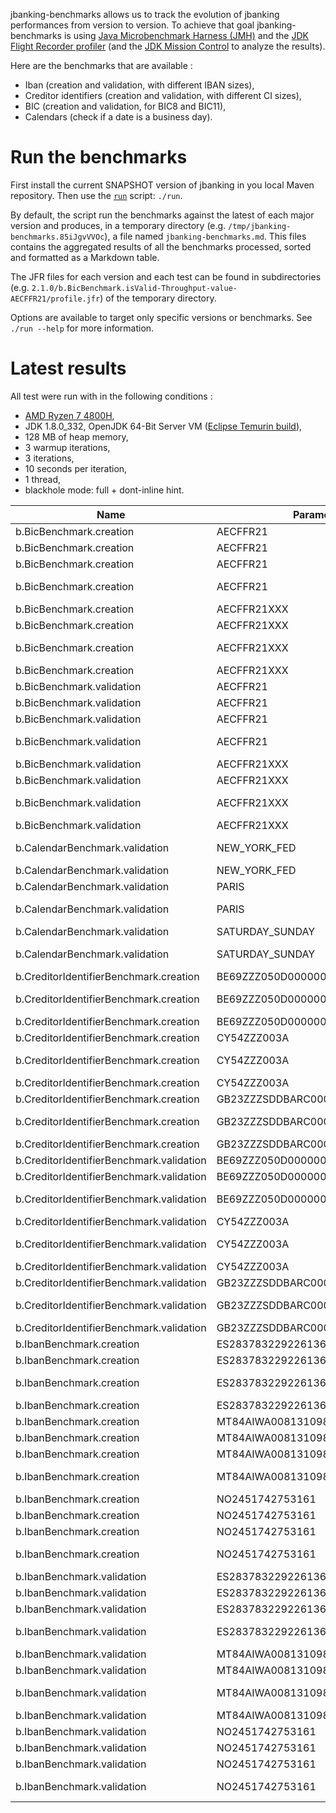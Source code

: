 jbanking-benchmarks allows us to track the evolution of jbanking performances from version to version. To achieve that
goal jbanking-benchmarks is using [Java Microbenchmark Harness (JMH)](https://github.com/openjdk/jmh) and the
[JDK Flight Recorder profiler](https://github.com/openjdk/jmc) (and
the [JDK Mission Control](https://github.com/openjdk/jmc) to analyze the results).

Here are the benchmarks that are available :

- Iban (creation and validation, with different IBAN sizes),
- Creditor identifiers (creation and validation, with different CI sizes),
- BIC (creation and validation, for BIC8 and BIC11),
- Calendars (check if a date is a business day).

# Run the benchmarks

First install the current SNAPSHOT version of jbanking in you local Maven repository. Then use the [`run`](/run)
script: `./run`.

By default, the script run the benchmarks against the latest of each major version and produces, in a temporary
directory (e.g. `/tmp/jbanking-benchmarks.85iJgvVVOc`), a file named `jbanking-benchmarks.md`. This files contains the
aggregated results of all the benchmarks processed, sorted and formatted as a Markdown table.

The JFR files for each version and each test can be found in subdirectories
(e.g. `2.1.0/b.BicBenchmark.isValid-Throughput-value-AECFFR21/profile.jfr`) of the temporary directory.

Options are available to target only specific versions or benchmarks. See `./run --help` for more information.

# Latest results

All test were run with in the following conditions :

- [AMD Ryzen 7 4800H](https://www.amd.com/fr/products/apu/amd-ryzen-7-4800h),
- JDK 1.8.0_332, OpenJDK 64-Bit Server VM ([Eclipse Temurin build](https://adoptium.net/temurin/releases/)),
- 128 MB of heap memory,
- 3 warmup iterations,
- 3 iterations,
- 10 seconds per iteration,
- 1 thread,
- blackhole mode: full + dont-inline hint.

| Name                                     | Parameter                       | Version        |      Ops/s | Increase |
|------------------------------------------|---------------------------------|----------------|-----------:|---------:|
| b.BicBenchmark.creation                  | AECFFR21                        | 1.0            |  2,444,715 |      N/A |
| b.BicBenchmark.creation                  | AECFFR21                        | 2.1.0          |  2,481,546 |   +1.48% |
| b.BicBenchmark.creation                  | AECFFR21                        | 3.4.0          |  6,649,405 |  +62.68% |
| b.BicBenchmark.creation                  | AECFFR21                        | 4.0.0-SNAPSHOT |  7,629,868 |  +12.85% |
| b.BicBenchmark.creation                  | AECFFR21XXX                     | 1.0            |  2,512,454 |      N/A |
| b.BicBenchmark.creation                  | AECFFR21XXX                     | 2.1.0          |  2,550,922 |   +1.51% |
| b.BicBenchmark.creation                  | AECFFR21XXX                     | 4.0.0-SNAPSHOT |  7,746,081 |  +67.07% |
| b.BicBenchmark.creation                  | AECFFR21XXX                     | 3.4.0          |  8,066,353 |   +3.97% |
| b.BicBenchmark.validation                | AECFFR21                        | 1.0            |  2,701,550 |      N/A |
| b.BicBenchmark.validation                | AECFFR21                        | 2.1.0          |  2,831,007 |   +4.57% |
| b.BicBenchmark.validation                | AECFFR21                        | 3.4.0          |  8,874,888 |  +68.10% |
| b.BicBenchmark.validation                | AECFFR21                        | 4.0.0-SNAPSHOT |  9,334,088 |   +4.92% |
| b.BicBenchmark.validation                | AECFFR21XXX                     | 2.1.0          |  2,527,600 |      N/A |
| b.BicBenchmark.validation                | AECFFR21XXX                     | 1.0            |  2,676,293 |   +5.56% |
| b.BicBenchmark.validation                | AECFFR21XXX                     | 4.0.0-SNAPSHOT |  7,663,691 |  +65.08% |
| b.BicBenchmark.validation                | AECFFR21XXX                     | 3.4.0          |  7,797,982 |   +1.72% |
| b.CalendarBenchmark.validation           | NEW_YORK_FED                    | 4.0.0-SNAPSHOT |  1,464,062 |      N/A |
| b.CalendarBenchmark.validation           | NEW_YORK_FED                    | 3.4.0          |  1,508,236 |   +2.93% |
| b.CalendarBenchmark.validation           | PARIS                           | 3.4.0          |  2,703,850 |      N/A |
| b.CalendarBenchmark.validation           | PARIS                           | 4.0.0-SNAPSHOT |  2,710,297 |   +0.24% |
| b.CalendarBenchmark.validation           | SATURDAY_SUNDAY                 | 3.4.0          | 20,365,368 |      N/A |
| b.CalendarBenchmark.validation           | SATURDAY_SUNDAY                 | 4.0.0-SNAPSHOT | 21,186,208 |   +3.87% |
| b.CreditorIdentifierBenchmark.creation   | BE69ZZZ050D000000008            | 2.1.0          |  1,179,963 |      N/A |
| b.CreditorIdentifierBenchmark.creation   | BE69ZZZ050D000000008            | 4.0.0-SNAPSHOT |  1,339,117 |  +11.89% |
| b.CreditorIdentifierBenchmark.creation   | BE69ZZZ050D000000008            | 3.4.0          |  1,473,817 |   +9.14% |
| b.CreditorIdentifierBenchmark.creation   | CY54ZZZ003A                     | 2.1.0          |  1,353,862 |      N/A |
| b.CreditorIdentifierBenchmark.creation   | CY54ZZZ003A                     | 4.0.0-SNAPSHOT |  1,982,338 |  +31.70% |
| b.CreditorIdentifierBenchmark.creation   | CY54ZZZ003A                     | 3.4.0          |  2,006,483 |   +1.20% |
| b.CreditorIdentifierBenchmark.creation   | GB23ZZZSDDBARC000000ABCD1234    | 2.1.0          |    650,804 |      N/A |
| b.CreditorIdentifierBenchmark.creation   | GB23ZZZSDDBARC000000ABCD1234    | 4.0.0-SNAPSHOT |  1,269,066 |  +48.72% |
| b.CreditorIdentifierBenchmark.creation   | GB23ZZZSDDBARC000000ABCD1234    | 3.4.0          |  1,293,270 |   +1.87% |
| b.CreditorIdentifierBenchmark.validation | BE69ZZZ050D000000008            | 2.1.0          |  1,171,900 |      N/A |
| b.CreditorIdentifierBenchmark.validation | BE69ZZZ050D000000008            | 3.4.0          |  1,485,479 |  +21.11% |
| b.CreditorIdentifierBenchmark.validation | BE69ZZZ050D000000008            | 4.0.0-SNAPSHOT |  1,525,590 |   +2.63% |
| b.CreditorIdentifierBenchmark.validation | CY54ZZZ003A                     | 2.1.0          |    1359341 |      N/A |
| b.CreditorIdentifierBenchmark.validation | CY54ZZZ003A                     | 4.0.0-SNAPSHOT |  2,022,577 |  +32.79% |
| b.CreditorIdentifierBenchmark.validation | CY54ZZZ003A                     | 3.4.0          |  2,044,620 |   +1.08% |
| b.CreditorIdentifierBenchmark.validation | GB23ZZZSDDBARC000000ABCD1234    | 2.1.0          |    647,807 |      N/A |
| b.CreditorIdentifierBenchmark.validation | GB23ZZZSDDBARC000000ABCD1234    | 4.0.0-SNAPSHOT |  1,242,825 |  +47.88% |
| b.CreditorIdentifierBenchmark.validation | GB23ZZZSDDBARC000000ABCD1234    | 3.4.0          |  1,283,238 |   +3.15% |
| b.IbanBenchmark.creation                 | ES2837832292261368335005        | 2.1.0          |    503,185 |      N/A |
| b.IbanBenchmark.creation                 | ES2837832292261368335005        | 1.0            |    537,262 |   +6.34% |
| b.IbanBenchmark.creation                 | ES2837832292261368335005        | 4.0.0-SNAPSHOT |  1,106,781 |  +51.46% |
| b.IbanBenchmark.creation                 | ES2837832292261368335005        | 3.4.0          |  1,130,385 |   +2.09% |
| b.IbanBenchmark.creation                 | MT84AIWA00813109843252965695890 | 2.1.0          |    515,480 |      N/A |
| b.IbanBenchmark.creation                 | MT84AIWA00813109843252965695890 | 1.0            |    533,216 |   +3.33% |
| b.IbanBenchmark.creation                 | MT84AIWA00813109843252965695890 | 3.4.0          |    897,188 |  +40.57% |
| b.IbanBenchmark.creation                 | MT84AIWA00813109843252965695890 | 4.0.0-SNAPSHOT |    956,700 |   +6.22% |
| b.IbanBenchmark.creation                 | NO2451742753161                 | 2.1.0          |    628,450 |      N/A |
| b.IbanBenchmark.creation                 | NO2451742753161                 | 1.0            |    655,568 |   +4.14% |
| b.IbanBenchmark.creation                 | NO2451742753161                 | 3.4.0          |  1,388,082 |  +52.77% |
| b.IbanBenchmark.creation                 | NO2451742753161                 | 4.0.0-SNAPSHOT |  1,468,227 |   +5.46% |
| b.IbanBenchmark.validation               | ES2837832292261368335005        | 2.1.0          |    502,608 |      N/A |
| b.IbanBenchmark.validation               | ES2837832292261368335005        | 1.0            |    511,613 |   +1.76% |
| b.IbanBenchmark.validation               | ES2837832292261368335005        | 3.4.0          |  1,064,568 |  +51.94% |
| b.IbanBenchmark.validation               | ES2837832292261368335005        | 4.0.0-SNAPSHOT |  1,108,403 |   +3.95% |
| b.IbanBenchmark.validation               | MT84AIWA00813109843252965695890 | 2.1.0          |    523,769 |      N/A |
| b.IbanBenchmark.validation               | MT84AIWA00813109843252965695890 | 1.0            |    532,346 |   +1.61% |
| b.IbanBenchmark.validation               | MT84AIWA00813109843252965695890 | 4.0.0-SNAPSHOT |    879,841 |  +39.50% |
| b.IbanBenchmark.validation               | MT84AIWA00813109843252965695890 | 3.4.0          |    902,781 |   +2.54% |
| b.IbanBenchmark.validation               | NO2451742753161                 | 2.1.0          |    622,808 |      N/A |
| b.IbanBenchmark.validation               | NO2451742753161                 | 1.0            |    670,624 |   +7.13% |
| b.IbanBenchmark.validation               | NO2451742753161                 | 3.4.0          |  1,448,533 |  +53.70% |
| b.IbanBenchmark.validation               | NO2451742753161                 | 4.0.0-SNAPSHOT |  1,484,615 |   +2.43% |

